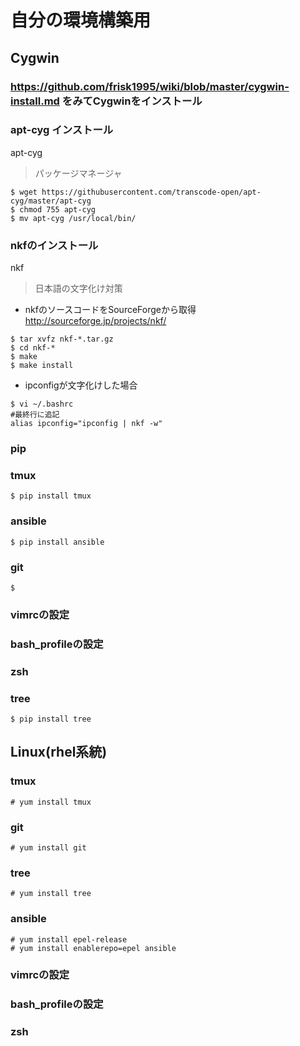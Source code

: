 # 自分の環境構築用
## Cygwin

### https://github.com/frisk1995/wiki/blob/master/cygwin-install.md をみてCygwinをインストール

### apt-cyg インストール
apt-cyg
> パッケージマネージャ
```
$ wget https://githubusercontent.com/transcode-open/apt-cyg/master/apt-cyg  
$ chmod 755 apt-cyg  
$ mv apt-cyg /usr/local/bin/
```
### nkfのインストール
nkf
> 日本語の文字化け対策

* nkfのソースコードをSourceForgeから取得  
http://sourceforge.jp/projects/nkf/
```
$ tar xvfz nkf-*.tar.gz  
$ cd nkf-*  
$ make  
$ make install
```
* ipconfigが文字化けした場合
```
$ vi ~/.bashrc  
#最終行に追記  
alias ipconfig="ipconfig | nkf -w"
```
### pip

### tmux
```
$ pip install tmux
```
### ansible
```
$ pip install ansible
```
### git
```
$ 
```
### vimrcの設定
### bash_profileの設定
### zsh
### tree
```
$ pip install tree
```

## Linux(rhel系統)
### tmux
```
# yum install tmux
```
### git
```
# yum install git
```
### tree
```
# yum install tree
```
### ansible
```
# yum install epel-release
# yum install enablerepo=epel ansible
```
### vimrcの設定
### bash_profileの設定
### zsh
